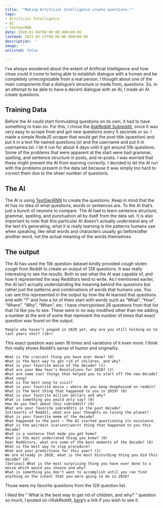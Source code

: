 ```yaml
---
title: '"Making Artificial Intelligence create questions."'
tags:
- Artificial Intelligence
- AI
- TextGenRNN
date: 2020-01-04T00:00:00.000+00:00
lastmod: 2021-02-25T00:00:00.000+00:00
description: ''
image: ''
unlisted: false

---
```

I’ve always wondered about the extent of Artificial Intelligence and how close could it come to being able to establish dialogue with a human and be completely unrecognizable from a real person. I thought about one of the main components that a dialogue’s structure is made from, questions. So, in an attempt to be able to have a decent dialogue with an AI, I made an AI create questions.

## Training Data

Before the AI could start formulating questions on its own, it had to have something to train on. For this, I chose the [AskReddit Subreddit](https://www.reddit.com/r/AskReddit), since it was very easy to scrape from and got new questions every 5 seconds or so. I made a simple NodeJS scraper that would get the post title (question) and put it in a text file named questions.txt and the username and put it in usernames.txt. I let it run for about 4 days until it got around 10k questions. Some of the problems that were apparent at the start were bad grammar, spelling, and sentence structure in posts, and re-posts. I was worried that these might prevent the AI from learning correctly. I decided to let the AI run with the problems present in the data set because it was simply too hard to correct them due to the sheer number of questions.

## The AI

The AI is using [TextGenRNN](https://github.com/minimaxir/textgenrnn) to create the questions. Keep in mind that the AI has no idea of what questions, words or sentences are. To the AI that’s just a bunch of neurons to compare. The AI had to learn sentence structure, grammar, spelling, and punctuation all by itself from the data set. It is also important to note that this particular AI doesn’t actually understand any of the text it’s generating, what it is really learning is the patterns humans use when speaking, like what words and characters usually go before/after another word, not the actual meaning of the words themselves.

## The output

The AI has used the 10k question dataset kindly provided _cough_ stolen _cough_ from Reddit to create an output of 128 questions. It was really interesting to see the results. Both to see what the AI was capable of, and how it represented the way Redditors tend to write. As I mentioned earlier, the AI isn’t actually understanding the meaning behind the questions but rather just the patterns and combinations of words that humans use. You can see this represented in the output by how the AI learned that questions end with “?” and how a lot of them start with words such as “What”, “How”, “Where”, “Why”, “When”, etc. I have cherrypicked 26 questions from that list that I’d like you to see. These were in no way modified other than me adding a number at the end of some that represent the number of times that exact question was found on the output.

```
People who haven’t pooped in 2020 yet, why are you still holding on to last years shit? (16+)
```

This exact question was seen 16 times and variations of it even more. I think this really shows Reddit’s sense of humor and originality.

```
What is the craziest thing you have ever done? (0)
What is the best way to get rid of children, and why?
What is your favorite movie of the decade? (1)
What are your New Year’s Resolutions for 2020? (2)
What are some cool things that helped you to start off the new decade?
What song?
What is the best song to visit?
What is your favorite movie – where do you keep deaphoused on reddit?
What is the best thing that happened to you in 2019? (0)
What is your favorite million dollars and why?
What is something you would only say? (0)
How do you feel about this subreddit? (0)
What are your favorite subreddits in the past decade?
Introverts of Reddit, what are your thoughts on losing the planet?
What is your favorite meme of the decade?
What happened to the past – The AI started questioning its existence.
What is the weirdest scariest/worst thing that happened to you this decade?
What is a sentence that made you get home?
What is the most underrated thing you know? (0)
Dear Redditors, what are some of the best moments of the decade? (0)
What is the best way to stop procedure?
What are your predictions for this year? (1)
We are already in 2020, what is the most disturbing thing you did this decade? (0)
[Serious] What is the most surprising thing you have ever done to a movie which would you choose and why?
What is something you don’t want to accomplish until you can find anything on the school that you were going to do in 2020?
```

Those were my favorite questions from the 128 question list.

I liked the ” What is the best way to get rid of children, and why? ” question so much, I posted on r/AskReddit, [here](https://www.reddit.com/r/AskReddit/comments/ejudbj/what_is_the_best_way_to_get_rid_of_children_and/)‘s a link if you wish to see it.